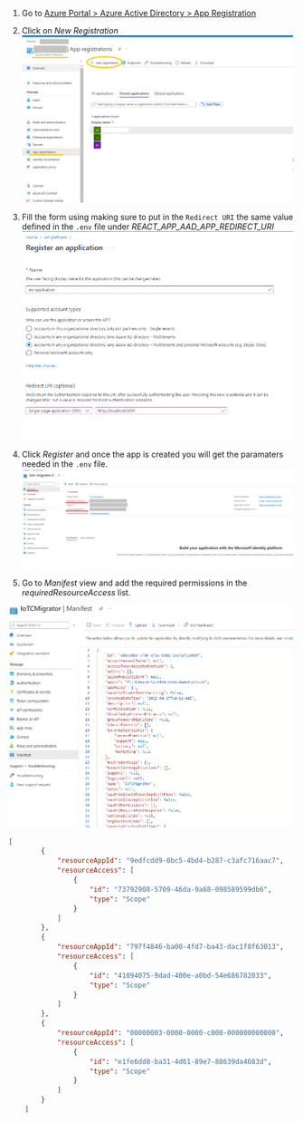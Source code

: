 1. Go to [Azure Portal > Azure Active Directory > App Registration](https://portal.azure.com/#blade/Microsoft_AAD_IAM/ActiveDirectoryMenuBlade/RegisteredApps)

2. Click on _New Registration_
![New registration](/assets/registerApp.png)

3. Fill the form using making sure to put in the `Redirect URI` the same value defined in the `.env` file under _REACT_APP_AAD_APP_REDIRECT_URI_
![Create app](/assets/newApp.png)

4. Click _Register_ and once the app is created you will get the paramaters needed in the `.env` file.
![App created](/assets/appCreated.png)

5. Go to _Manifest_ view and add the required permissions in the _requiredResourceAccess_ list.

![Manifest](/assets/manifest.png)

```json
[
		{
			"resourceAppId": "9edfcdd9-0bc5-4bd4-b287-c3afc716aac7",
			"resourceAccess": [
				{
					"id": "73792908-5709-46da-9a68-098589599db6",
					"type": "Scope"
				}
			]
		},
		{
			"resourceAppId": "797f4846-ba00-4fd7-ba43-dac1f8f63013",
			"resourceAccess": [
				{
					"id": "41094075-9dad-400e-a0bd-54e686782033",
					"type": "Scope"
				}
			]
		},
		{
			"resourceAppId": "00000003-0000-0000-c000-000000000000",
			"resourceAccess": [
				{
					"id": "e1fe6dd8-ba31-4d61-89e7-88639da4683d",
					"type": "Scope"
				}
			]
		}
	]
```